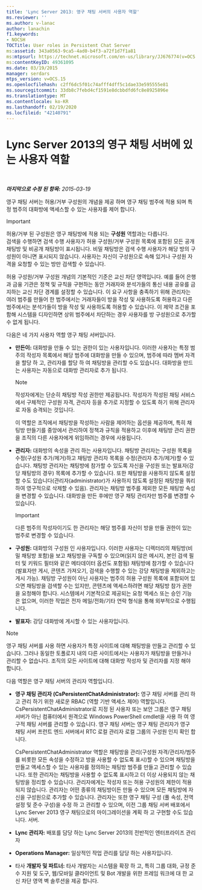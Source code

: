 ```yaml
---
title: 'Lync Server 2013: 영구 채팅 서버의 사용자 역할'
ms.reviewer: ''
ms.author: v-lanac
author: lanachin
f1.keywords:
- NOCSH
TOCTitle: User roles in Persistent Chat Server
ms:assetid: 343a0563-9ca5-4ad0-b4f3-a72f1d7f1a81
ms:mtpsurl: https://technet.microsoft.com/en-us/library/JJ676774(v=OCS.15)
ms:contentKeyID: 49361095
ms.date: 03/19/2015
manager: serdars
mtps_version: v=OCS.15
ms.openlocfilehash: c2ff6dc5f01c74afff4dff5c1dae33e595555e81
ms.sourcegitcommit: 33db8c7febd4cf1591e8dcbbdfd6fc8e8925896e
ms.translationtype: MT
ms.contentlocale: ko-KR
ms.lasthandoff: 02/19/2020
ms.locfileid: "42140791"
---
```

<div data-xmlns="http://www.w3.org/1999/xhtml">

<div class="topic" data-xmlns="http://www.w3.org/1999/xhtml" data-msxsl="urn:schemas-microsoft-com:xslt" data-cs="http://msdn.microsoft.com/">

<div data-asp="https://msdn2.microsoft.com/asp">

# <a name="user-roles-in-persistent-chat-server-in-lync-server-2013"></a>Lync Server 2013의 영구 채팅 서버에 있는 사용자 역할

</div>

<div id="mainSection">

<div id="mainBody">

<span> </span>

_**마지막으로 수정 된 항목:** 2015-03-19_

영구 채팅 서버는 허용/거부 구성원의 개념을 제공 하며 영구 채팅 범주에 적용 되며 특정 범주의 대화방에 액세스할 수 있는 사용자를 제어 합니다.

<div>


> [!IMPORTANT]  
> 허용/거부 된 구성원은 영구 채팅방에 적용 되는 <STRONG>구성원</STRONG> 역할과는 다릅니다.<BR>검색을 수행하면 검색 수행 사용자가 허용 구성원/거부 구성원 목록에 포함된 모든 공개 채팅방 및 비공개 채팅방이 표시됩니다. 비밀 채팅방은 검색 수행 사용자가 해당 방의 구성원이 아니면 표시되지 않습니다. 사용자는 자신이 구성원으로 속해 있거나 구성원 자격을 요청할 수 있는 방만 검색할 수 있습니다.



</div>

허용 구성원/거부 구성원 개념의 기본적인 기준은 교신 차단 영역입니다. 예를 들어 은행과 금융 기관은 정책 및 규칙을 구현하는 동안 거래자와 분석가들의 통신 내용 공유를 금지하는 교신 차단 경계를 설정할 수 있습니다. 이 요구 사항을 충족하기 위해 관리자는 여러 범주를 만들어 한 범주에서는 거래자들이 방을 작성 및 사용하도록 허용하고 다른 범주에서는 분석가들이 방을 작성 및 사용하도록 허용할 수 있습니다. 이 제약 조건을 포함해 시스템을 디자인하면 상위 범주에서 차단하는 경우 사용자를 방 구성원으로 추가할 수 없게 됩니다.

다음은 네 가지 사용자 역할 영구 채팅 서버입니다.

  - **만든이:** 대화방을 만들 수 있는 권한이 있는 사용자입니다. 이러한 사용자는 특정 범주의 작성자 목록에서 해당 범주에 대화방을 만들 수 있으며, 범주에 따라 멤버 자격을 할당 하 고, 관리자를 할당 하 여 채팅방을 관리할 수도 있습니다. 대화방을 만드는 사용자는 자동으로 대화방 관리자로 추가 됩니다.
    
    <div>
    

    > [!NOTE]  
    > 작성자에게는 단순히 채팅방 작성 권한만 제공됩니다. 작성자가 작성된 채팅 서비스에서 구체적인 구성원 자격, 관리자 등을 추가로 지정할 수 있도록 하기 위해 관리자로 자동 승격되는 것입니다.

    
    </div>
    
    이 역할은 조직에서 채팅방을 작성하는 사람을 제어하는 옵션을 제공하며, 특히 채팅방 만들기를 중앙에서 관리하여 정책과 규칙을 적용하고 이후에 채팅방 관리 권한을 조직의 다른 사용자에게 위임하려는 경우에 사용됩니다.

  - **관리자:** 대화방의 속성을 관리 하는 사용자입니다. 채팅방 관리자는 구성원 목록을 수정(구성원 추가/제거)하고 채팅방 관리자 목록을 수정(관리자 추가/제거)할 수 있습니다. 채팅방 관리자는 채팅방에 참가할 수 있도록 자신을 구성원 또는 발표자(강당 채팅방의 경우) 목록에 추가할 수 있습니다. 또한 채팅방을 사용하지 않도록 설정할 수도 있습니다(관리자(administrator)가 사용하지 않도록 설정된 채팅방을 쿼리하여 영구적으로 삭제할 수 있음). 관리자는 채팅방 범주를 제외한 모든 채팅방 속성을 변경할 수 있습니다. 대화방을 만든 후에만 영구 채팅 관리자만 범주를 변경할 수 있습니다.
    
    <div>
    

    > [!IMPORTANT]  
    > 다른 범주의 작성자이기도 한 관리자는 해당 범주를 자신이 방을 만들 권한이 있는 범주로 변경할 수 있습니다.

    
    </div>

  - **구성원:** 대화방의 구성원 인 사용자입니다. 이러한 사용자는 디렉터리의 채팅방(비밀 채팅방 포함)을 보고 채팅방을 구독할 수 있으며(읽지 않은 메시지, 본인 검색 필터 및 키워드 필터와 같은 메타데이터 옵션도 포함됨) 채팅방에 참가할 수 있습니다(발표자만 게시, 콘텐츠 가져오기, 검색을 수행할 수 있는 강당 채팅방을 제외하고는 게시 가능). 채팅방 구성원이 아닌 사용자는 범주의 허용 구성원 목록에 포함되어 있으면 채팅방을 검색할 수는 있지만, 콘텐츠에 액세스하려면 해당 채팅방 참가 권한을 요청해야 합니다. 시스템에서 기본적으로 제공되는 요청 액세스 또는 승인 기능은 없으며, 이러한 작업은 전자 메일/전화/기타 연락 형식을 통해 외부적으로 수행됩니다.

  - **발표자:** 강당 대화방에 게시할 수 있는 사용자입니다.

<div>


> [!NOTE]  
> 영구 채팅 서버를 사용 하면 사용자가 특정 사이트에 대해 채팅방을 만들고 관리할 수 있습니다. 그러나 동일한 토폴로지 내의 다른 사이트에서는 사용자가 채팅방을 만들거나 관리할 수 없습니다. 조직의 모든 사이트에 대해 대화방 작성자 및 관리자를 지정 해야 합니다.



</div>

다음 역할은 영구 채팅 서버의 관리자 역할입니다.

  - **영구 채팅 관리자 (CsPersistentChatAdministrator):** 영구 채팅 서버를 관리 하 고 관리 하기 위한 새로운 RBAC (역할 기반 액세스 제어) 역할입니다. CsPersistentChatAdministrator로 지정 된 사용자 또는 보안 그룹은 영구 채팅 서버가 아닌 컴퓨터에서 원격으로 Windows PowerShell cmdlet을 사용 하 여 영구적 채팅 서버를 관리할 수 있습니다. 영구 채팅 서버는 영구 채팅 관리자가 영구 채팅 서버 프런트 엔드 서버에서 RTC 로컬 관리자 로컬 그룹의 구성원 인지 확인 합니다.
    
    CsPersistentChatAdministrator 역할은 채팅방을 관리(구성원 자격/관리자/범주를 비롯한 모든 속성을 수정하고 방을 사용할 수 없도록 표시)할 수 있으며 채팅방을 만들고 액세스할 수 있는 사용자를 정의하는 채팅방 범주를 만들고 관리할 수 있습니다. 또한 관리자는 채팅방을 사용할 수 없도록 표시하고 더 이상 사용되지 않는 채팅방을 정리할 수 있습니다. 관리자에게는 작성자 또는 허용 구성원의 제한이 적용되지 않습니다. 관리자는 어떤 종류의 채팅방이든 만들 수 있으며 모든 채팅방에 자신을 구성원으로 추가할 수 있습니다. 관리자는 또한 영구 채팅 구성 (풀 속성, 전역 설정 및 준수 구성)을 수정 하 고 관리할 수 있으며, 이전 그룹 채팅 서버 배포에서 Lync Server 2013 영구 채팅으로의 마이그레이션을 계획 하 고 구현할 수도 있습니다. 서버.

  - **Lync 관리자:** 배포를 담당 하는 Lync Server 2013의 전반적인 엔터프라이즈 관리자

  - **Operations Manager:** 일상적인 작업 관리를 담당 하는 사용자입니다.

  - 타사 **개발자 및 파트너:** 타사 개발자는 시스템을 확장 하 고, 특히 그룹 대화, 규정 준수 지원 및 도구, 웹/모바일 클라이언트 및 Bot 개발을 위한 프레임 워크에 대 한 교신 차단 영역 벽 솔루션을 제공 합니다.

</div>

<span> </span>

</div>

</div>

</div>

